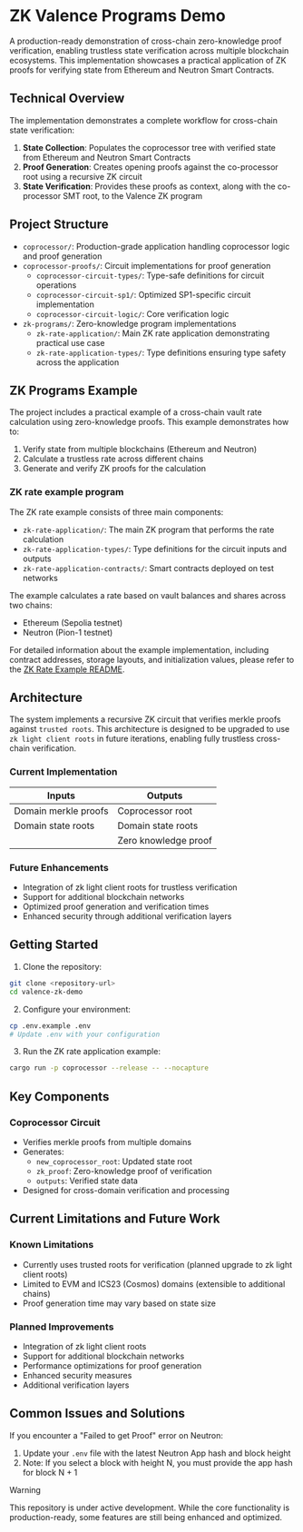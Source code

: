 # ZK Valence Programs Demo

A production-ready demonstration of cross-chain zero-knowledge proof verification, enabling trustless state verification across multiple blockchain ecosystems. This implementation showcases a practical application of ZK proofs for verifying state from Ethereum and Neutron Smart Contracts.

## Technical Overview

The implementation demonstrates a complete workflow for cross-chain state verification:

1. **State Collection**: Populates the coprocessor tree with verified state from Ethereum and Neutron Smart Contracts
2. **Proof Generation**: Creates opening proofs against the co-processor root using a recursive ZK circuit
3. **State Verification**: Provides these proofs as context, along with the co-processor SMT root, to the Valence ZK program

## Project Structure

- `coprocessor/`: Production-grade application handling coprocessor logic and proof generation
- `coprocessor-proofs/`: Circuit implementations for proof generation
  - `coprocessor-circuit-types/`: Type-safe definitions for circuit operations
  - `coprocessor-circuit-sp1/`: Optimized SP1-specific circuit implementation
  - `coprocessor-circuit-logic/`: Core verification logic
- `zk-programs/`: Zero-knowledge program implementations
  - `zk-rate-application/`: Main ZK rate application demonstrating practical use case
  - `zk-rate-application-types/`: Type definitions ensuring type safety across the application

## ZK Programs Example

The project includes a practical example of a cross-chain vault rate calculation using zero-knowledge proofs. This example demonstrates how to:

1. Verify state from multiple blockchains (Ethereum and Neutron)
2. Calculate a trustless rate across different chains
3. Generate and verify ZK proofs for the calculation

### ZK rate example program

The ZK rate example consists of three main components:

- `zk-rate-application/`: The main ZK program that performs the rate calculation
- `zk-rate-application-types/`: Type definitions for the circuit inputs and outputs
- `zk-rate-application-contracts/`: Smart contracts deployed on test networks

The example calculates a rate based on vault balances and shares across two chains:
- Ethereum (Sepolia testnet)
- Neutron (Pion-1 testnet)

For detailed information about the example implementation, including contract addresses, storage layouts, and initialization values, please refer to the [ZK Rate Example README](./zk-programs/zk-rate-example/README.md).

## Architecture

The system implements a recursive ZK circuit that verifies merkle proofs against `trusted roots`. This architecture is designed to be upgraded to use `zk light client roots` in future iterations, enabling fully trustless cross-chain verification.

### Current Implementation

| Inputs | Outputs |
|--------|---------|
| Domain merkle proofs | Coprocessor root |
| Domain state roots | Domain state roots |
| | Zero knowledge proof |

### Future Enhancements

- Integration of zk light client roots for trustless verification
- Support for additional blockchain networks
- Optimized proof generation and verification times
- Enhanced security through additional verification layers

## Getting Started

1. Clone the repository:
```bash
git clone <repository-url>
cd valence-zk-demo
```

2. Configure your environment:
```bash
cp .env.example .env
# Update .env with your configuration
```

3. Run the ZK rate application example:
```bash
cargo run -p coprocessor --release -- --nocapture
```

## Key Components

### Coprocessor Circuit
- Verifies merkle proofs from multiple domains
- Generates:
  - `new_coprocessor_root`: Updated state root
  - `zk_proof`: Zero-knowledge proof of verification
  - `outputs`: Verified state data
- Designed for cross-domain verification and processing

## Current Limitations and Future Work

### Known Limitations
- Currently uses trusted roots for verification (planned upgrade to zk light client roots)
- Limited to EVM and ICS23 (Cosmos) domains (extensible to additional chains)
- Proof generation time may vary based on state size

### Planned Improvements
- Integration of zk light client roots
- Support for additional blockchain networks
- Performance optimizations for proof generation
- Enhanced security measures
- Additional verification layers

## Common Issues and Solutions

If you encounter a "Failed to get Proof" error on Neutron:
1. Update your `.env` file with the latest Neutron App hash and block height
2. Note: If you select a block with height N, you must provide the app hash for block N + 1

> [!WARNING]
> This repository is under active development. While the core functionality is production-ready, some features are still being enhanced and optimized.